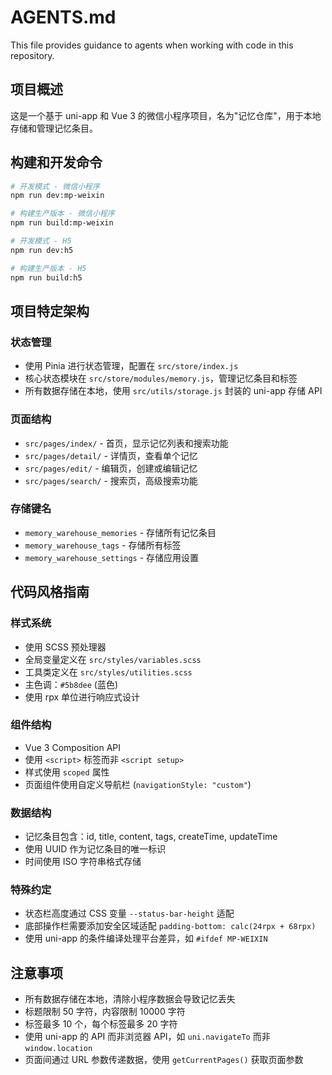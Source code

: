 # AGENTS.md

This file provides guidance to agents when working with code in this repository.

## 项目概述

这是一个基于 uni-app 和 Vue 3 的微信小程序项目，名为"记忆仓库"，用于本地存储和管理记忆条目。

## 构建和开发命令

```bash
# 开发模式 - 微信小程序
npm run dev:mp-weixin

# 构建生产版本 - 微信小程序
npm run build:mp-weixin

# 开发模式 - H5
npm run dev:h5

# 构建生产版本 - H5
npm run build:h5
```

## 项目特定架构

### 状态管理

- 使用 Pinia 进行状态管理，配置在 `src/store/index.js`
- 核心状态模块在 `src/store/modules/memory.js`，管理记忆条目和标签
- 所有数据存储在本地，使用 `src/utils/storage.js` 封装的 uni-app 存储 API

### 页面结构

- `src/pages/index/` - 首页，显示记忆列表和搜索功能
- `src/pages/detail/` - 详情页，查看单个记忆
- `src/pages/edit/` - 编辑页，创建或编辑记忆
- `src/pages/search/` - 搜索页，高级搜索功能

### 存储键名

- `memory_warehouse_memories` - 存储所有记忆条目
- `memory_warehouse_tags` - 存储所有标签
- `memory_warehouse_settings` - 存储应用设置

## 代码风格指南

### 样式系统

- 使用 SCSS 预处理器
- 全局变量定义在 `src/styles/variables.scss`
- 工具类定义在 `src/styles/utilities.scss`
- 主色调：`#5b8dee` (蓝色)
- 使用 rpx 单位进行响应式设计

### 组件结构

- Vue 3 Composition API
- 使用 `<script>` 标签而非 `<script setup>`
- 样式使用 `scoped` 属性
- 页面组件使用自定义导航栏 (`navigationStyle: "custom"`)

### 数据结构

- 记忆条目包含：id, title, content, tags, createTime, updateTime
- 使用 UUID 作为记忆条目的唯一标识
- 时间使用 ISO 字符串格式存储

### 特殊约定

- 状态栏高度通过 CSS 变量 `--status-bar-height` 适配
- 底部操作栏需要添加安全区域适配 `padding-bottom: calc(24rpx + 68rpx)`
- 使用 uni-app 的条件编译处理平台差异，如 `#ifdef MP-WEIXIN`

## 注意事项

- 所有数据存储在本地，清除小程序数据会导致记忆丢失
- 标题限制 50 字符，内容限制 10000 字符
- 标签最多 10 个，每个标签最多 20 字符
- 使用 uni-app 的 API 而非浏览器 API，如 `uni.navigateTo` 而非 `window.location`
- 页面间通过 URL 参数传递数据，使用 `getCurrentPages()` 获取页面参数
